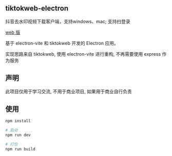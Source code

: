 ## tiktokweb-electron

抖音去水印视频下载客户端，支持windows、mac; 支持扫登录

[web 版](https://douyin-31xm.onrender.com/api?url=https://v.douyin.com/NKyY6Ch/)

基于 electron-vite 和 tiktokweb 开发的 Electron 应用。
 
实现思路来自 tiktokweb, 使用 electron-vite 进行重构, 不再需要使用 express 作为服务

## 声明

此项目仅用于学习交流, 不用于商业项目, 如果用于商业自行负责

## 使用

```bash
npm install

# 启动
npm run dev

# 打包
npm run build
```
